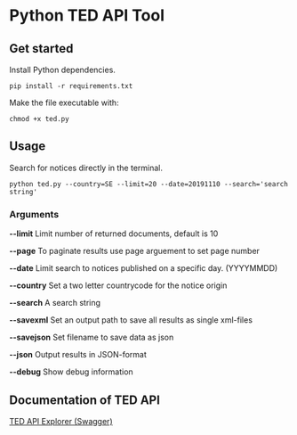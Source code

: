 # Python TED API Tool

## Get started

Install Python dependencies.

`pip install -r requirements.txt`

Make the file executable with:

`chmod +x ted.py`

## Usage

Search for notices directly in the terminal.

`python ted.py --country=SE --limit=20 --date=20191110 --search='search string'`

### Arguments

 **--limit** Limit number of returned documents, default is 10
 
 **--page** To paginate results use page arguement to set page number

**--date** Limit search to notices published on a specific day. (YYYYMMDD)

**--country** Set a two letter countrycode for the notice origin

**--search** A search string

**--savexml** Set an output path to save all results as single xml-files

**--savejson** Set filename to save data as json

**--json** Output results in JSON-format

**--debug** Show debug information

## Documentation of TED API

[TED API Explorer (Swagger)](https://ted.europa.eu/api/swagger-ui.html#/search-controller-v-2)
